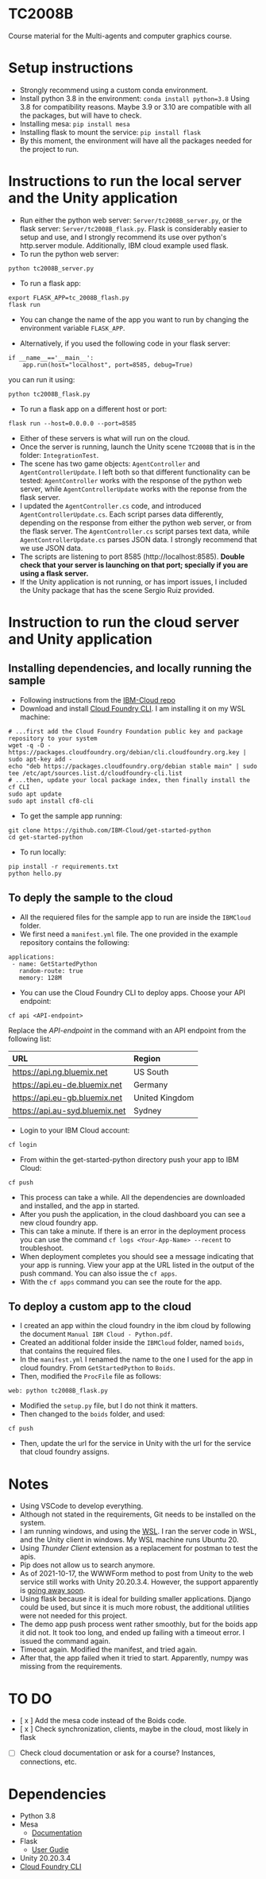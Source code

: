 # TC2008B

Course material for the Multi-agents and computer graphics course.

# Setup instructions

- Strongly recommend using a custom conda environment.
- Install python 3.8 in the environment: ```conda install python=3.8``` Using 3.8 for compatibility reasons. Maybe 3.9 or 3.10 are compatible with all the packages, but will have to check.
- Installing mesa: ```pip install mesa```
- Installing flask to mount the service: ```pip install flask```
- By this moment, the environment will have all the packages needed for the project to run.

# Instructions to run the local server and the Unity application

-  Run either the python web server: ```Server/tc2008B_server.py```, or the flask server: ```Server/tc2008B_flask.py```. Flask is considerably easier to setup and use, and I strongly recommend its use over python's http.server module. Additionally, IBM cloud example used flask. 
- To run the python web server: 

```
python tc2008B_server.py
```
- To run a flask app:

```
export FLASK_APP=tc_2008B_flash.py
flask run
```
- You can change the name of the app you want to run by changing the environment variable ```FLASK_APP```.

- Alternatively, if you used the following code in your flask server:

```
if __name__=='__main__':
    app.run(host="localhost", port=8585, debug=True)
```
you can run it using: 

```
python tc2008B_flask.py
```

- To run a flask app on a different host or port:

```
flask run --host=0.0.0.0 --port=8585
```

- Either of these servers is what will run on the cloud.
- Once the server is running, launch the Unity scene ```TC2008B``` that is in the folder: ```IntegrationTest```.
- The scene has two game objects: ````AgentController```` and ````AgentControllerUpdate````. I left both so that different functionality can be tested: ````AgentController```` works with the response of the python web server, while ````AgentControllerUpdate```` works with the reponse from the flask server.
- I updated the ```AgentController.cs``` code, and introduced ```AgentControllerUpdate.cs```. Each script parses data differently, depending on the response from either the python web server, or from the flask server. The ````AgentController.cs```` script parses text data, while ````AgentControllerUpdate.cs```` parses JSON data. I strongly recommend that we use JSON data.
- The scripts are listening to port 8585 (http://localhost:8585). **Double check that your server is launching on that port; specially if you are using a flask server.**
- If the Unity application is not running, or has import issues, I included the Unity package that has the scene Sergio Ruiz provided.

# Instruction to run the cloud server and Unity application

## Installing dependencies, and locally running the sample 

- Following instructions from the [IBM-Cloud repo](https://github.com/IBM-Cloud/get-started-python)
- Download and install [Cloud Foundry CLI](https://github.com/cloudfoundry/cli#downloads). I am installing it on my WSL machine:

````
# ...first add the Cloud Foundry Foundation public key and package repository to your system
wget -q -O - https://packages.cloudfoundry.org/debian/cli.cloudfoundry.org.key | sudo apt-key add -
echo "deb https://packages.cloudfoundry.org/debian stable main" | sudo tee /etc/apt/sources.list.d/cloudfoundry-cli.list
# ...then, update your local package index, then finally install the cf CLI
sudo apt update
sudo apt install cf8-cli
````

- To get the sample app running:

````
git clone https://github.com/IBM-Cloud/get-started-python
cd get-started-python
````

- To run locally:

````
pip install -r requirements.txt
python hello.py
````

## To deply the sample to the cloud

- All the requiered files for the sample app to run are inside the ````IBMCloud```` folder.
- We first need a ````manifest.yml```` file. The one provided in the example repository contains the following:

````
applications:
 - name: GetStartedPython
   random-route: true
   memory: 128M
````

- You can use the Cloud Foundry CLI to deploy apps. Choose your API endpoint:

````
cf api <API-endpoint>
````

Replace the *API-endpoint* in the command with an API endpoint from the following list:

|URL                             |Region          |
|:-------------------------------|:---------------|
| https://api.ng.bluemix.net     | US South       |
| https://api.eu-de.bluemix.net  | Germany        |
| https://api.eu-gb.bluemix.net  | United Kingdom |
| https://api.au-syd.bluemix.net | Sydney         |

- Login to your IBM Cloud account:

````
cf login
````

- From within the get-started-python directory push your app to IBM Cloud:

````
cf push
````

- This process can take a while. All the dependencies are downloaded and installed, and the app in started.
- After you push the application, in the cloud dashboard you can see a new cloud foundry app.
- This can take a minute. If there is an error in the deployment process you can use the command ````cf logs <Your-App-Name> --recent```` to troubleshoot.
- When deployment completes you should see a message indicating that your app is running. View your app at the URL listed in the output of the push command. You can also issue the ````cf apps````.
- With the ````cf apps```` command you can see the route for the app.

## To deploy a custom app to the cloud

- I created an app within the cloud foundry in the ibm cloud by following the document ````Manual IBM Cloud - Python.pdf````.
- Created an additional folder inside the ````IBMCloud```` folder, named ````boids````, that contains the required files.
- In the ````manifest.yml```` I renamed the name to the one I used for the app in cloud foundry. From ````GetStartedPython```` to ````Boids````.
- Then, modified the ````ProcFile```` file as follows:

````
web: python tc2008B_flask.py
````

- Modified the ````setup.py```` file, but I do not think it matters.
- Then changed to the ````boids```` folder, and used:

````
cf push
````

- Then, update the url for the service in Unity with the url for the service that cloud foundry assigns.

# Notes

- Using VSCode to develop everything. 
- Although not stated in the requirements, Git needs to be installed on the system.
- I am running windows, and using the [WSL](https://docs.microsoft.com/en-us/windows/wsl/). I ran the server code in WSL, and the Unity client in windows. My WSL machine runs Ubuntu 20.
- Using *Thunder Client* extension as a replacement for postman to test the apis.
- Pip does not allow us to search anymore.
- As of 2021-10-17, the WWWForm method to post from Unity to the web service still works with Unity 20.20.3.4. However, the support apparently is [going away soon](https://docs.unity3d.com/Manual/UnityWebRequest-SendingForm.html).
- Using flask because it is ideal for building smaller applications. Django could be used, but since it is much more robust, the additional utilities were not needed for this project.
- The demo app push process went rather smoothly, but for the boids app it did not. It took too long, and ended up failing with a timeout error. I issued the command again.
- Timeout again. Modified the manifest, and tried again.
- After that, the app failed when it tried to start. Apparently, numpy was missing from the requirements.

# TO DO

- [ x ] Add the mesa code instead of the Boids code.
- [ x ] Check synchronization, clients, maybe in the cloud, most likely in flask
- [ ] Check cloud documentation or ask for a course? Instances, connections, etc.

# Dependencies

- Python 3.8
- Mesa
    - [Documentation](https://mesa.readthedocs.io/en/stable/index.html)
- Flask
    - [User Gudie](https://flask.palletsprojects.com/en/2.0.x/)
- Unity 20.20.3.4
- [Cloud Foundry CLI](https://github.com/cloudfoundry/cli#downloads)
